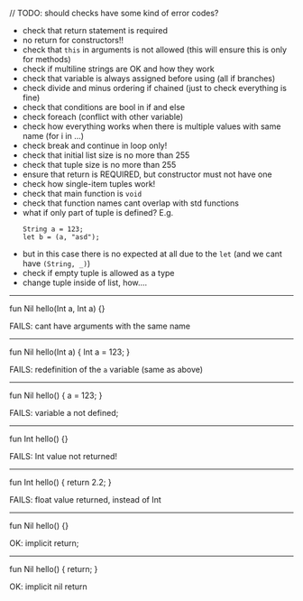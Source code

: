 // TODO: should checks have some kind of error codes?

* check that return statement is required
* no return for constructors!!
* check that `this` in arguments is not allowed (this will ensure this is only for methods)
* check if multiline strings are OK and how they work
* check that variable is always assigned before using (all if branches)
* check divide and minus ordering if chained (just to check everything is fine)
* check that conditions are bool in if and else
* check foreach (conflict with other variable)
* check how everything works when there is multiple values with same name (for i in ...)
* check break and continue in loop only!
* check that initial list size is no more than 255
* check that tuple size is no more than 255
* ensure that return is REQUIRED, but constructor must not have one
* check how single-item tuples work!
* check that main function is `void`
* check that function names cant overlap with std functions
* what if only part of tuple is defined? E.g. 
    ```example
    String a = 123;
    let b = (a, "asd");
    ```
* but in this case there is no expected at all due to the `let` (and we cant have `(String, _)`)
* check if empty tuple is allowed as a type
* change tuple inside of list, how....
---
fun Nil hello(Int a, Int a) {}

FAILS: cant have arguments with the same name

---
fun Nil hello(Int a) {
    Int a = 123;
}

FAILS: redefinition of the `a` variable (same as above)

---
fun Nil hello() {
    a = 123;
}

FAILS: variable a not defined;

---
fun Int hello() {}

FAILS: Int value not returned!

---
fun Int hello() {
    return 2.2;
}

FAILS: float value returned, instead of Int

---
fun Nil hello() {}

OK: implicit return;

---
fun Nil hello() { return; }

OK: implicit nil return

